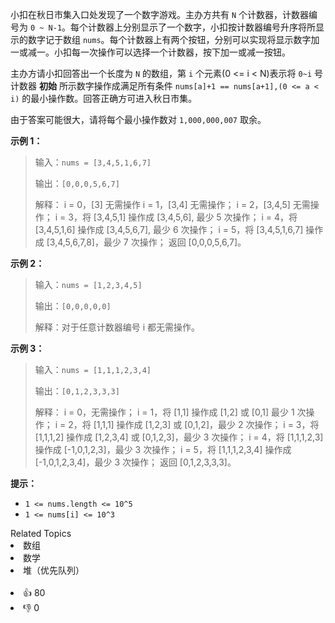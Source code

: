 小扣在秋日市集入口处发现了一个数字游戏。主办方共有 `N` 个计数器，计数器编号为 `0 ~ N-1`。每个计数器上分别显示了一个数字，小扣按计数器编号升序将所显示的数字记于数组 `nums`。每个计数器上有两个按钮，分别可以实现将显示数字加一或减一。小扣每一次操作可以选择一个计数器，按下加一或减一按钮。

主办方请小扣回答出一个长度为 `N` 的数组，第 `i` 个元素(0 <= i < N)表示将 `0~i` 号计数器 **初始** 所示数字操作成满足所有条件 `nums[a]+1 == nums[a+1],(0 <= a < i)` 的最小操作数。回答正确方可进入秋日市集。

由于答案可能很大，请将每个最小操作数对 `1,000,000,007` 取余。

**示例 1：**

> 输入：`nums = [3,4,5,1,6,7]`
>
> 输出：`[0,0,0,5,6,7]`
>
> 解释：
> i = 0，[3] 无需操作
> i = 1，[3,4] 无需操作；
> i = 2，[3,4,5] 无需操作；
> i = 3，将 [3,4,5,1] 操作成 [3,4,5,6], 最少 5 次操作；
> i = 4，将 [3,4,5,1,6] 操作成 [3,4,5,6,7], 最少 6 次操作；
> i = 5，将 [3,4,5,1,6,7] 操作成 [3,4,5,6,7,8]，最少 7 次操作；
> 返回 [0,0,0,5,6,7]。

**示例 2：**

> 输入：`nums = [1,2,3,4,5]`
>
> 输出：`[0,0,0,0,0]`
>
> 解释：对于任意计数器编号 i 都无需操作。

**示例 3：**

> 输入：`nums = [1,1,1,2,3,4]`
>
> 输出：`[0,1,2,3,3,3]`
>
> 解释：
> i = 0，无需操作；
> i = 1，将 [1,1] 操作成 [1,2] 或 [0,1] 最少 1 次操作；
> i = 2，将 [1,1,1] 操作成 [1,2,3] 或 [0,1,2]，最少 2 次操作；
> i = 3，将 [1,1,1,2] 操作成 [1,2,3,4] 或 [0,1,2,3]，最少 3 次操作；
> i = 4，将 [1,1,1,2,3] 操作成 [-1,0,1,2,3]，最少 3 次操作；
> i = 5，将 [1,1,1,2,3,4] 操作成 [-1,0,1,2,3,4]，最少 3 次操作；
> 返回 [0,1,2,3,3,3]。

**提示：**
- `1 <= nums.length <= 10^5`
- `1 <= nums[i] <= 10^3`

<div><div>Related Topics</div><div><li>数组</li><li>数学</li><li>堆（优先队列）</li></div></div><br><div><li>👍 80</li><li>👎 0</li></div>